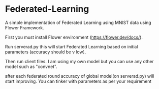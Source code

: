 # Federated-Learning
A simple implementation of Federated Learning using MNIST data using Flower Framework.

First you must install Flower environment (https://flower.dev/docs/).

Run serverad.py this will start Federated Learning based on initial parameters (accuracy should be v low).

Then run client files. I am using my own model but you can use any other model such as "convnet".

after each federated round accuracy of global model(on serverad.py) will start improving. You can tinker with parameters as per your requirement
